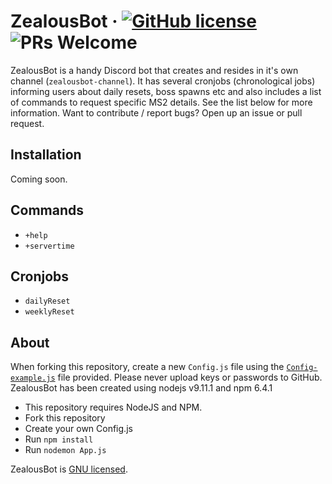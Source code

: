 # ZealousBot &middot; [![GitHub license](https://img.shields.io/badge/license-GNU-blue.svg)](https://github.com/facebook/react/blob/master/LICENSE) ![PRs Welcome](https://img.shields.io/badge/PRs-welcome-brightgreen.svg)

ZealousBot is a handy Discord bot that creates and resides in it's own channel (`zealousbot-channel`). It has several cronjobs (chronological jobs) informing users about daily resets, boss spawns etc and also includes a list of commands to request specific MS2 details. See the list below for more information. Want to contribute / report bugs? Open up an issue or pull request.

## Installation

Coming soon.

## Commands

 - `+help`
 - `+servertime` 

## Cronjobs 

- `dailyReset`
- `weeklyReset`

## About

When forking this repository, create a new `Config.js` file using the [`Config-example.js`](./config/Config-example.js) file provided. Please never upload keys or passwords to GitHub.
ZealousBot has been created using nodejs v9.11.1 and npm 6.4.1

 - This repository requires NodeJS and NPM.
 - Fork this repository
 - Create your own Config.js
 - Run `npm install`
 - Run `nodemon App.js`

ZealousBot is [GNU licensed](./LICENSE).